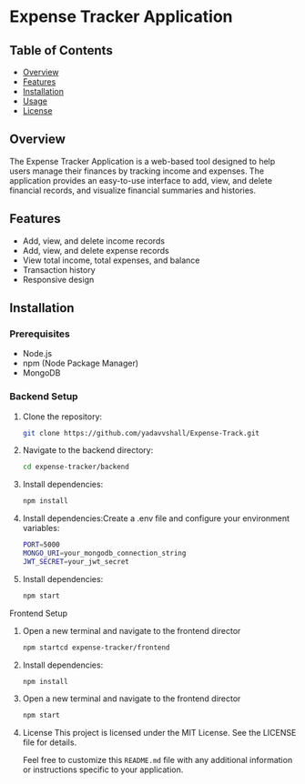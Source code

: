# Expense Tracker Application

## Table of Contents

- [Overview](#overview)
- [Features](#features)
- [Installation](#installation)
- [Usage](#usage)
- [License](#license)

## Overview

The Expense Tracker Application is a web-based tool designed to help users manage their finances by tracking income and expenses. The application provides an easy-to-use interface to add, view, and delete financial records, and visualize financial summaries and histories.

## Features

- Add, view, and delete income records
- Add, view, and delete expense records
- View total income, total expenses, and balance
- Transaction history
- Responsive design

## Installation

### Prerequisites

- Node.js
- npm (Node Package Manager)
- MongoDB

### Backend Setup

1. Clone the repository:
   ```bash
   git clone https://github.com/yadavvshall/Expense-Track.git
   ```
2. Navigate to the backend directory:
   ```bash
   cd expense-tracker/backend
   ```
3. Install dependencies:
   ```bash
   npm install
   ```
4. Install dependencies:Create a .env file and configure your environment variables:

   ```bash
   PORT=5000
   MONGO_URI=your_mongodb_connection_string
   JWT_SECRET=your_jwt_secret

   ```

5. Install dependencies:

   ```bash
   npm start

   ```

Frontend Setup

1. Open a new terminal and navigate to the frontend director

   ```bash
   npm startcd expense-tracker/frontend
   ```

2. Install dependencies:

    ```bash
    npm install
    ````

3.  Open a new terminal and navigate to the frontend director

    ```bash
    npm start
    ```

4.  License
This project is licensed under the MIT License. See the LICENSE file for details.

    Feel free to customize this `README.md` file with any additional information or instructions specific to your application.